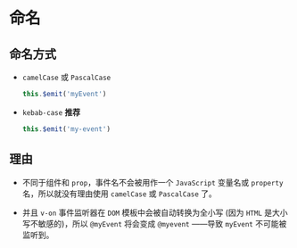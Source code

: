# 命名

## 命名方式

*   `camelCase` 或 `PascalCase`

    ```javascript
    this.$emit('myEvent')
    ```

*   `kebab-case` **推荐**

    ```javascript
    this.$emit('my-event')
    ```

## 理由

*   不同于组件和 `prop`，事件名不会被用作一个 `JavaScript` 变量名或 `property` 名，所以就没有理由使用 `camelCase` 或 `PascalCase` 了。

*   并且 `v-on` 事件监听器在 `DOM` 模板中会被自动转换为全小写 (因为 `HTML` 是大小写不敏感的)，所以 `@myEvent` 将会变成 `@myevent` ——导致 `myEvent` 不可能被监听到。
